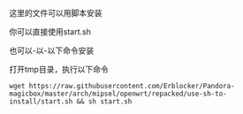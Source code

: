 这里的文件可以用脚本安装

你可以直接使用start.sh

也可以-以-以下命令安装

打开tmp目录，执行以下命令

`wget https://raw.githubusercontent.com/Erblocker/Pandora-magicbox/master/arch/mipsel/openwrt/repacked/use-sh-to-install/start.sh && sh start.sh`
